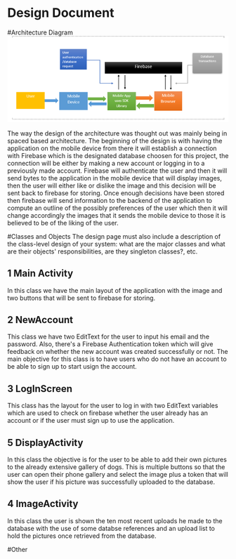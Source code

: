 # Design Document

#Architecture Diagram
![picture](img/archdiag.png)

The way the design of the architecture was thought out was mainly being in spaced based architecture. The beginning of the design is with having the application on the mobile device from there it will establish a connection with Firebase which is the designated database choosen for this project, the connection will be either by making a new account or logging in to a previously made account. Firebase will authenticate the user and then it will send bytes to the application in the mobile device that will display images, then the user will either like or dislike the image and this decision will be sent back to firebase for storing. Once enough decisions have been stored then firebase will send information to the backend of the application to compute an outline of the possibly preferences of the user which then it will change accordingly the images that it sends the mobile device to those it is believed to be of the liking of the user.

#Classes and Objects
The design page must also include a description of the class-level design of your system: what are the major classes and what are their objects' responsibilities, are they singleton classes?, etc.
## 1 Main Activity
In this class we have the main layout of the application with the image and two buttons that will be sent to firebase for storing. 

## 2 NewAccount 
This class we have two EditText for the user to input his email and the password. Also, there's a Firebase Authentication token which will give feedback on whether the new account was created successfully or not. The main objective for this class is to have users who do not have an account to be able to sign up to start usign the account.

## 3 LogInScreen
This class has the layout for the user to log in with two EditText variables which are used to check on firebase whether the user already has an account or if the user must sign up to use the application.


##  5 DisplayActivity
In this class the objective is for the user to be able to add their own pictures to the already extensive gallery of dogs. This is multiple buttons so that the user can open their phone gallery and select the image plus a token that will show the user if his picture was successfully uploaded to the database.

## 4 ImageActivity 
In this class the user is shown the ten most recent uploads he made to the database with the use of some databse references and an upload list to hold the pictures once retrieved from the database.

#Other
